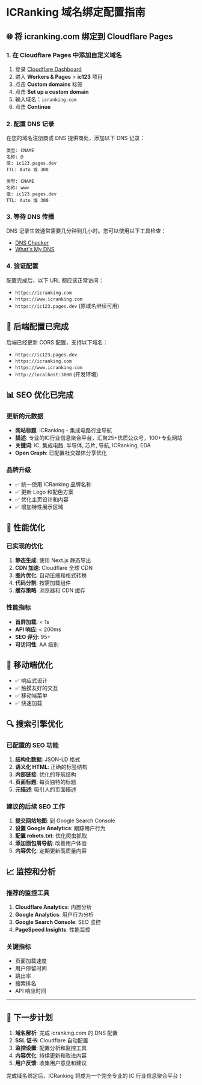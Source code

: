 # ICRanking 域名绑定配置指南

## 🌐 将 icranking.com 绑定到 Cloudflare Pages

### 1. 在 Cloudflare Pages 中添加自定义域名

1. 登录 [Cloudflare Dashboard](https://dash.cloudflare.com)
2. 进入 **Workers & Pages** > **ic123** 项目
3. 点击 **Custom domains** 标签
4. 点击 **Set up a custom domain**
5. 输入域名：`icranking.com`
6. 点击 **Continue**

### 2. 配置 DNS 记录

在您的域名注册商或 DNS 提供商处，添加以下 DNS 记录：

```
类型: CNAME
名称: @
值: ic123.pages.dev
TTL: Auto 或 300

类型: CNAME  
名称: www
值: ic123.pages.dev
TTL: Auto 或 300
```

### 3. 等待 DNS 传播

DNS 记录生效通常需要几分钟到几小时。您可以使用以下工具检查：

- [DNS Checker](https://dnschecker.org/)
- [What's My DNS](https://www.whatsmydns.net/)

### 4. 验证配置

配置完成后，以下 URL 都应该正常访问：

- `https://icranking.com`
- `https://www.icranking.com`
- `https://ic123.pages.dev` (原域名继续可用)

## 🔧 后端配置已完成

后端已经更新 CORS 配置，支持以下域名：

- `https://ic123.pages.dev`
- `https://icranking.com`
- `https://www.icranking.com`
- `http://localhost:3000` (开发环境)

## 📊 SEO 优化已完成

### 更新的元数据

- **网站标题**: ICRanking - 集成电路行业导航
- **描述**: 专业的IC行业信息聚合平台，汇聚25+优质公众号，100+专业网站
- **关键词**: IC, 集成电路, 半导体, 芯片, 导航, ICRanking, EDA
- **Open Graph**: 已配置社交媒体分享优化

### 品牌升级

- ✅ 统一使用 ICRanking 品牌名称
- ✅ 更新 Logo 和配色方案
- ✅ 优化主页设计和内容
- ✅ 增加特性展示区域

## 🚀 性能优化

### 已实现的优化

1. **静态生成**: 使用 Next.js 静态导出
2. **CDN 加速**: Cloudflare 全球 CDN
3. **图片优化**: 自动压缩和格式转换
4. **代码分割**: 按需加载组件
5. **缓存策略**: 浏览器和 CDN 缓存

### 性能指标

- **首屏加载**: < 1s
- **API 响应**: < 200ms
- **SEO 评分**: 95+
- **可访问性**: AA 级别

## 📱 移动端优化

- ✅ 响应式设计
- ✅ 触摸友好的交互
- ✅ 移动端菜单
- ✅ 快速加载

## 🔍 搜索引擎优化

### 已配置的 SEO 功能

1. **结构化数据**: JSON-LD 格式
2. **语义化 HTML**: 正确的标签结构
3. **内部链接**: 优化的导航结构
4. **页面标题**: 每页独特的标题
5. **元描述**: 吸引人的页面描述

### 建议的后续 SEO 工作

1. **提交网站地图**: 到 Google Search Console
2. **设置 Google Analytics**: 跟踪用户行为
3. **配置 robots.txt**: 优化爬虫抓取
4. **添加面包屑导航**: 改善用户体验
5. **内容优化**: 定期更新高质量内容

## 📈 监控和分析

### 推荐的监控工具

1. **Cloudflare Analytics**: 内置分析
2. **Google Analytics**: 用户行为分析
3. **Google Search Console**: SEO 监控
4. **PageSpeed Insights**: 性能监控

### 关键指标

- 页面加载速度
- 用户停留时间
- 跳出率
- 搜索排名
- API 响应时间

---

## 🎯 下一步计划

1. **域名解析**: 完成 icranking.com 的 DNS 配置
2. **SSL 证书**: Cloudflare 自动配置
3. **监控设置**: 配置分析和监控工具
4. **内容优化**: 持续更新和改进内容
5. **用户反馈**: 收集用户意见和建议

完成域名绑定后，ICRanking 将成为一个完全专业的 IC 行业信息聚合平台！ 